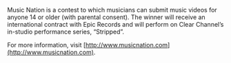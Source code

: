 Music Nation is a contest to which musicians can submit music videos for anyone 14 or older (with parental consent). The winner will receive an international contract with Epic Records and will perform on Clear Channel’s in-studio performance series, “Stripped”.

For more information, visit [http://www.musicnation.com](http://www.musicnation.com).